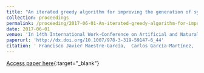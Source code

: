 ```yaml
---
title: "An iterated greedy algorithm for improving the generation of synthetic patterns in imbalanced learning"
collection: proceedings
permalink: /proceeding/2017-06-01-An-iterated-greedy-algorithm-for-improving-the-generation-of-synthetic-patterns-in-imbalanced-learning
date: 2017-06-01
venue: 'In 14th International Work-Conference on Artificial and Natural Neural Networks (IWANN2017)'
paperurl: 'http://dx.doi.org/10.1007/978-3-319-59147-6_44'
citation: ' Francisco Javier Maestre-García,  Carlos García-Martínez,  María Pérez-Ortiz,  Pedro Antonio Gutiérrez, &quot;An iterated greedy algorithm for improving the generation of synthetic patterns in imbalanced learning.&quot; In 14th International Work-Conference on Artificial and Natural Neural Networks (IWANN2017), Lecture Notes in Computer Science (LNCS), Vol.10305, 2017, Cádiz, Spain, pp.513-524.'
---
```

[Access paper here](http://dx.doi.org/10.1007/978-3-319-59147-6_44){:target="_blank"}
